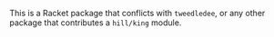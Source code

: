 This is a Racket package that conflicts with `tweedledee`, or any
other package that contributes a `hill/king` module.
